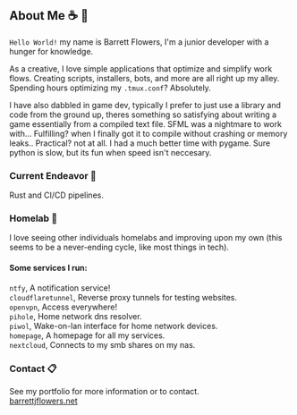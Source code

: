 ## About Me  ☕ 🍂
`Hello World!` my name is Barrett Flowers, I'm a junior developer with a hunger for knowledge.

As a creative, I love simple applications that optimize and simplify work flows. Creating scripts, installers, bots, and more are all right up my alley. Spending hours optimizing my `.tmux.conf`? Absolutely. 

I have also dabbled in game dev, typically I prefer to just use a library and code from the ground up, theres something so satisfying about writing a game essentially from a compiled text file. SFML was a nightmare to work with... Fulfilling? when I finally got it to compile without crashing or memory leaks.. Practical? not at all. I had a much better time with pygame. Sure python is slow, but its fun when speed isn't neccesary.

### Current Endeavor  💾
Rust and CI/CD pipelines.

### Homelab  🔌
I love seeing other individuals homelabs and improving upon my own (this seems to be a never-ending cycle, like most things in tech).

#### Some services I run: 
`ntfy`, A notification service! \
`cloudflaretunnel`, Reverse proxy tunnels for testing websites. \
`openvpn`, Access everywhere! \
`pihole`, Home network dns resolver. \
`piwol`, Wake-on-lan interface for home network devices. \
`homepage`, A homepage for all my services. \
`nextcloud`, Connects to my smb shares on my nas.

### Contact  📋
See my portfolio for more information or to contact.\
[barrettjflowers.net](https://barrettjflowers.net/)
